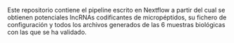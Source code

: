 Este repositorio contiene el pipeline escrito en Nextflow a partir del cual se obtienen potenciales lncRNAs codificantes de micropéptidos, su fichero de configuración y todos los archivos generados de las 6 muestras biológicas con las que se ha validado.
